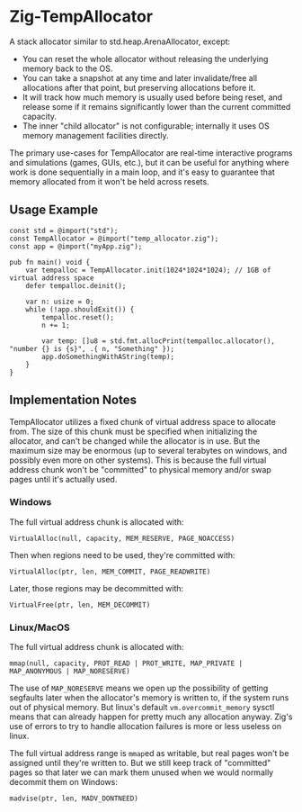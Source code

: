 # Zig-TempAllocator

A stack allocator similar to std.heap.ArenaAllocator, except:

- You can reset the whole allocator without releasing the underlying memory back to the OS.
- You can take a snapshot at any time and later invalidate/free all allocations after that point, but preserving allocations before it.
- It will track how much memory is usually used before being reset, and release some if it remains significantly lower than the current committed capacity.
- The inner "child allocator" is not configurable; internally it uses OS memory management facilities directly.

The primary use-cases for TempAllocator are real-time interactive programs and simulations (games, GUIs, etc.), but it can be useful for anything where work is done sequentially in a main loop, and it's easy to guarantee that memory allocated from it won't be held across resets.

## Usage Example

    const std = @import("std");
    const TempAllocator = @import("temp_allocator.zig");
    const app = @import("myApp.zig");

    pub fn main() void {
        var tempalloc = TempAllocator.init(1024*1024*1024); // 1GB of virtual address space
        defer tempalloc.deinit();

        var n: usize = 0;
        while (!app.shouldExit()) {
            tempalloc.reset();
            n += 1;

            var temp: []u8 = std.fmt.allocPrint(tempalloc.allocator(), "number {} is {s}", .{ n, "Something" });
            app.doSomethingWithAString(temp);
        }
    }

## Implementation Notes

TempAllocator utilizes a fixed chunk of virtual address space to allocate from.  The size of this chunk must be specified when initializing the allocator, and can't be changed while the allocator is in use.  But the maximum size may be enormous (up to several terabytes on windows, and possibly even more on other systems).  This is because the full virtual address chunk won't be "committed" to physical memory and/or swap pages until it's actually used.

### Windows
The full virtual address chunk is allocated with:

    VirtualAlloc(null, capacity, MEM_RESERVE, PAGE_NOACCESS)

Then when regions need to be used, they're committed with:

    VirtualAlloc(ptr, len, MEM_COMMIT, PAGE_READWRITE)

Later, those regions may be decommitted with:

    VirtualFree(ptr, len, MEM_DECOMMIT)

### Linux/MacOS
The full virtual address chunk is allocated with:

    mmap(null, capacity, PROT_READ | PROT_WRITE, MAP_PRIVATE | MAP_ANONYMOUS | MAP_NORESERVE)

The use of `MAP_NORESERVE` means we open up the possibility of getting segfaults later when the allocator's memory is written to, if the system runs out of physical memory.  But linux's default `vm.overcommit_memory` sysctl means that can already happen for pretty much any allocation anyway.  Zig's use of errors to try to handle allocation failures is more or less useless on linux.

The full virtual address range is `mmap`ed as writable, but real pages won't be assigned until they're written to.  But we still keep track of "committed" pages so that later we can mark them unused when we would normally decommit them on Windows:

    madvise(ptr, len, MADV_DONTNEED)
